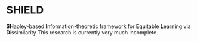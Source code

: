 # SHIELD
**SH**apley-based **I**nformation-theoretic framework for **E**quitable **L**earning via **D**issimilarity
This research is currently very much incomplete. 
